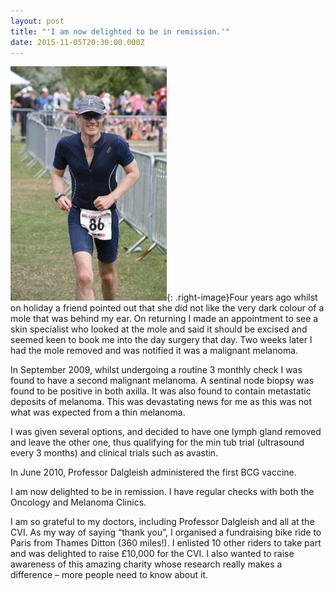 ```yaml
---
layout: post
title: "'I am now delighted to be in remission.'"
date: 2015-11-05T20:30:00.000Z
---
```



![Peter Cook](/uploads/versions/peter-cook---x----250-375x---.jpg){: .right-image}Four years ago whilst on holiday a friend pointed out that she did not like the very dark colour of a mole that was behind my ear. On returning I made an appointment to see a skin specialist who looked at the mole and said it should be excised and seemed keen to book me into the day surgery that day. Two weeks later I had the mole removed and was notified it was a malignant melanoma.

In September 2009, whilst undergoing a routine 3 monthly check I was found to have a second malignant melanoma. A sentinal node biopsy was found to be positive in both axilla. It was also found to contain metastatic deposits of melanoma. This was devastating news for me as this was not what was expected from a thin melanoma.

I was given several options, and decided to have one lymph gland removed and leave the other one, thus qualifying for the min tub trial (ultrasound every 3 months) and clinical trials such as avastin.

In June 2010, Professor Dalgleish administered the first BCG vaccine.

I am now delighted to be in remission. I have regular checks with both the Oncology and Melanoma Clinics.

I am so grateful to my doctors, including Professor Dalgleish and all at the CVI. As my way of saying “thank you”, I organised a fundraising bike ride to Paris from Thames Ditton (360 miles!). I enlisted 10 other riders to take part and was delighted to raise £10,000 for the CVI. I also wanted to raise awareness of this amazing charity whose research really makes a difference – more people need to know about it.